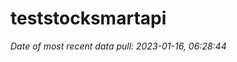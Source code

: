 
<!-- README.md is generated from README.Rmd. Please edit that file -->

# teststocksmartapi

*Date of most recent data pull: 2023-01-16, 06:28:44*
